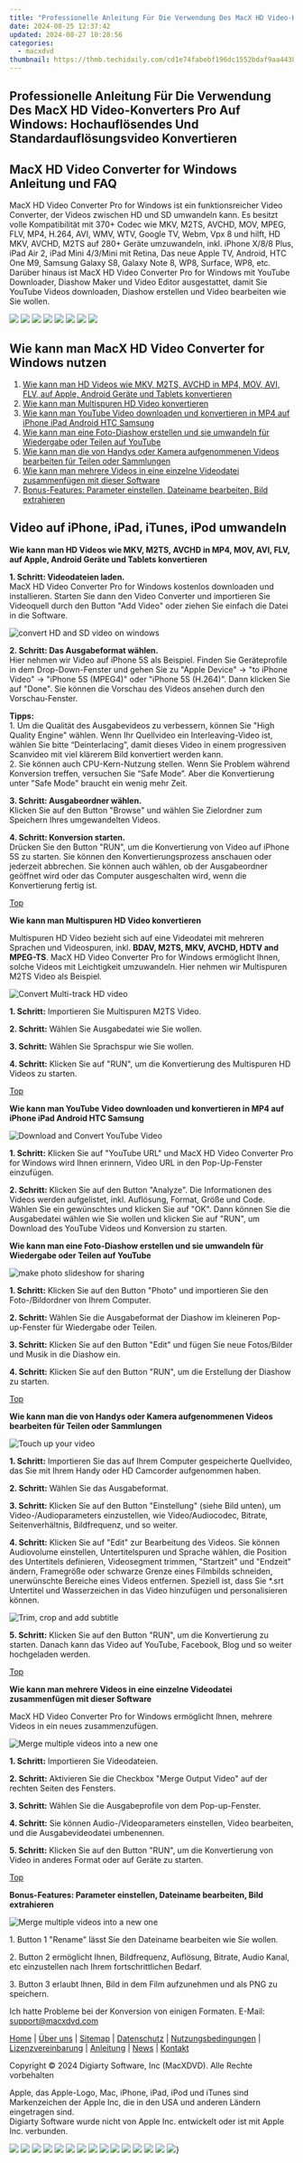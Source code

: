 ```yaml
---
title: "Professionelle Anleitung Für Die Verwendung Des MacX HD Video-Konverters Pro Auf Windows: Hochauflösendes Und Standardauflösungsvideo Konvertieren"
date: 2024-08-25 12:37:42
updated: 2024-08-27 10:28:56
categories:
  - macxdvd
thumbnail: https://thmb.techidaily.com/cd1e74fabebf196dc1552bdaf9aa44383a4d9bcb29a05c80c61aca058d57e616.jpg
---
```


## Professionelle Anleitung Für Die Verwendung Des MacX HD Video-Konverters Pro Auf Windows: Hochauflösendes Und Standardauflösungsvideo Konvertieren

## MacX HD Video Converter for Windows Anleitung und FAQ

MacX HD Video Converter Pro for Windows ist ein funktionsreicher Video Converter, der Videos zwischen HD und SD umwandeln kann. Es besitzt volle Kompatibilität mit 370+ Codec wie MKV, M2TS, AVCHD, MOV, MPEG, FLV, MP4, H.264, AVI, WMV, WTV, Google TV, Webm, Vpx 8 und hilft, HD MKV, AVCHD, M2TS auf 280+ Geräte umzuwandeln, inkl. iPhone X/8/8 Plus, iPad Air 2, iPad Mini 4/3/Mini mit Retina, Das neue Apple TV, Android, HTC One M9, Samsung Galaxy S8, Galaxy Note 8, WP8, Surface, WP8, etc. Darüber hinaus ist MacX HD Video Converter Pro for Windows mit YouTube Downloader, Diashow Maker und Video Editor ausgestattet, damit Sie YouTube Videos downloaden, Diashow erstellen und Video bearbeiten wie Sie wollen. 

![](https://www.macxdvd.com/guide/../i-pic/prd-iphone-logo.jpg) ![](https://www.macxdvd.com/guide/../i-pic/prd-ipad-logo.jpg) ![](https://www.macxdvd.com/guide/../i-pic/prd-appletv-logo.jpg) ![](https://www.macxdvd.com/guide/../i-pic/prd-ipod-logo.jpg) ![](https://www.macxdvd.com/guide/../i-pic/prd-itunes-logo.jpg) ![](https://www.macxdvd.com/guide/../i-pic/prd-quicktime-logo.jpg) ![](https://www.macxdvd.com/guide/../i-pic/prd-psp-logo.jpg) ![](https://www.macxdvd.com/guide/../i-pic/prd-youtube-logo.jpg) 

## Wie kann man MacX HD Video Converter for Windows nutzen

1. [Wie kann man HD Videos wie MKV, M2TS, AVCHD in MP4, MOV, AVI, FLV, auf Apple, Android Geräte und Tablets konvertieren](https://tools.techidaily.com/macxdvd/products/)
2. [Wie kann man Multispuren HD Video konvertieren](https://tools.techidaily.com/macxdvd/products/)
3. [Wie kann man YouTube Video downloaden und konvertieren in MP4 auf iPhone iPad Android HTC Samsung](https://tools.techidaily.com/macxdvd/products/)
4. [Wie kann man eine Foto-Diashow erstellen und sie umwandeln für Wiedergabe oder Teilen auf YouTube](https://tools.techidaily.com/macxdvd/products/)
5. [Wie kann man die von Handys oder Kamera aufgenommenen Videos bearbeiten für Teilen oder Sammlungen](https://tools.techidaily.com/macxdvd/products/)
6. [Wie kann man mehrere Videos in eine einzelne Videodatei zusammenfügen mit dieser Software](https://tools.techidaily.com/macxdvd/products/)
7. [Bonus-Features: Parameter einstellen, Dateiname bearbeiten, Bild extrahieren](https://tools.techidaily.com/macxdvd/products/)

## Video auf iPhone, iPad, iTunes, iPod umwandeln

**Wie kann man HD Videos wie MKV, M2TS, AVCHD in MP4, MOV, AVI, FLV, auf Apple, Android Geräte und Tablets konvertieren**

**1\. Schritt: Videodateien laden.**   
 MacX HD Video Converter Pro for Windows kostenlos downloaden und installieren. Starten Sie dann den Video Converter und importieren Sie Videoquell durch den Button "Add Video" oder ziehen Sie einfach die Datei in die Software. 

![convert HD and SD video on windows](https://www.macxdvd.com/guide/image/zxh-mvcpw-step.png)

**2\. Schritt: Das Ausgabeformat wählen.**   
 Hier nehmen wir Video auf iPhone 5S als Beispiel. Finden Sie Geräteprofile in dem Drop-Down-Fenster und gehen Sie zu "Apple Device" -> "to iPhone Video" -> "iPhone 5S (MPEG4)" oder "iPhone 5S (H.264)". Dann klicken Sie auf "Done". Sie können die Vorschau des Videos ansehen durch den Vorschau-Fenster. 

**Tipps:**   
 1\. Um die Qualität des Ausgabevideos zu verbessern, können Sie "High Quality Engine" wählen. Wenn Ihr Quellvideo ein Interleaving-Video ist, wählen Sie bitte “Deinterlacing”, damit dieses Video in einem progressiven Scanvideo mit viel klärerem Bild konvertiert werden kann.   
 2\. Sie können auch CPU-Kern-Nutzung stellen. Wenn Sie Problem während Konversion treffen, versuchen Sie “Safe Mode”. Aber die Konvertierung unter "Safe Mode" braucht ein wenig mehr Zeit. 

**3\. Schritt: Ausgabeordner wählen.**  
 Klicken Sie auf den Button "Browse" und wählen Sie Zielordner zum Speichern Ihres umgewandelten Videos.

**4\. Schritt: Konversion starten.**   
 Drücken Sie den Button "RUN", um die Konvertierung von Video auf iPhone 5S zu starten. Sie können den Konvertierungsprozess anschauen oder jederzeit abbrechen. Sie können auch wählen, ob der Ausgabeordner geöffnet wird oder das Computer ausgeschalten wird, wenn die Konvertierung fertig ist. 

[Top](https://tools.techidaily.com/macxdvd/products/)

**Wie kann man Multispuren HD Video konvertieren**

Multispuren HD Video bezieht sich auf eine Videodatei mit mehreren Sprachen und Videospuren, inkl. **BDAV, M2TS, MKV, AVCHD, HDTV and MPEG-TS**. MacX HD Video Converter Pro for Windows ermöglicht Ihnen, solche Videos mit Leichtigkeit umzuwandeln. Hier nehmen wir Multispuren M2TS Video als Beispiel. 

![Convert Multi-track HD video](https://www.macxdvd.com/guide/image/zxh-mvcpw-multitrack.png)

**1\. Schritt:** Importieren Sie Multispuren M2TS Video. 

**2\. Schritt:** Wählen Sie Ausgabedatei wie Sie wollen. 

**3\. Schritt:** Wählen Sie Sprachspur wie Sie wollen. 

**4\. Schritt:** Klicken Sie auf "RUN", um die Konvertierung des Multispuren HD Videos zu starten. 

[Top](https://tools.techidaily.com/macxdvd/products/)

**Wie kann man YouTube Video downloaden und konvertieren in MP4 auf iPhone iPad Android HTC Samsung**

![Download and Convert YouTube Video](https://www.macxdvd.com/guide/image/zxh-mvcpw-youtube.png)

**1\. Schritt:** Klicken Sie auf "YouTube URL" und MacX HD Video Converter Pro for Windows wird Ihnen erinnern, Video URL in den Pop-Up-Fenster einzufügen. 

**2\. Schritt:** Klicken Sie auf den Button "Analyze". Die Informationen des Videos werden aufgelistet, inkl. Auflösung, Format, Größe und Code. Wählen Sie ein gewünschtes und klicken Sie auf "OK". Dann können Sie die Ausgabedatei wählen wie Sie wollen und klicken Sie auf "RUN", um Download des YouTube Videos und Konversion zu starten. 

**Wie kann man eine Foto-Diashow erstellen und sie umwandeln für Wiedergabe oder Teilen auf YouTube**

![make photo slideshow for sharing](https://www.macxdvd.com/guide/image/zxh-mvcpw-slideshow.png)

**1\. Schritt:** Klicken Sie auf den Button "Photo" und importieren Sie den Foto-/Bildordner von Ihrem Computer. 

**2\. Schritt:** Wählen Sie die Ausgabeformat der Diashow im kleineren Pop-up-Fenster für Wiedergabe oder Teilen. 

**3\. Schritt:** Klicken Sie auf den Button "Edit" und fügen Sie neue Fotos/Bilder und Musik in die Diashow ein.

**4\. Schritt:** Klicken Sie auf den Button "RUN", um die Erstellung der Diashow zu starten. 

[Top](https://tools.techidaily.com/macxdvd/products/)

**Wie kann man die von Handys oder Kamera aufgenommenen Videos bearbeiten für Teilen oder Sammlungen**

![Touch up your video](https://www.macxdvd.com/guide/image/zxh-mvcpw-edit.png)

**1\. Schritt:** Importieren Sie das auf Ihrem Computer gespeicherte Quellvideo, das Sie mit Ihrem Handy oder HD Camcorder aufgenommen haben. 

**2\. Schritt:** Wählen Sie das Ausgabeformat.

**3\. Schritt:** Klicken Sie auf den Button "Einstellung" (siehe Bild unten), um Video-/Audioparameters einzustellen, wie Video/Audiocodec, Bitrate, Seitenverhältnis, Bildfrequenz, und so weiter.

**4\. Schritt:** Klicken Sie auf "Edit" zur Bearbeitung des Videos. Sie können Audiovolume einstellen, Untertitelspuren und Sprache wählen, die Position des Untertitels definieren, Videosegment trimmen, "Startzeit" und "Endzeit" ändern, Framegröße oder schwarze Grenze eines Filmbilds schneiden, unerwünschte Bereiche eines Videos entfernen. Speziell ist, dass Sie \*.srt Untertitel und Wasserzeichen in das Video hinzufügen und personalisieren können.

![Trim, crop and add subtitle](https://www.macxdvd.com/guide/image/zxh-mvcpw-edit-features.png)

 **5\. Schritt:** Klicken Sie auf den Button "RUN", um die Konvertierung zu starten. Danach kann das Video auf YouTube, Facebook, Blog und so weiter hochgeladen werden. 

[Top](https://tools.techidaily.com/macxdvd/products/)

**Wie kann man mehrere Videos in eine einzelne Videodatei zusammenfügen mit dieser Software**

MacX HD Video Converter Pro for Windows ermöglicht Ihnen, mehrere Videos in ein neues zusammenzufügen.

![Merge multiple videos into a new one](https://www.macxdvd.com/guide/image/zxh-mvcpw-merge.png)

**1\. Schritt:** Importieren Sie Videodateien.

**2\. Schritt:** Aktivieren Sie die Checkbox "Merge Output Video" auf der rechten Seiten des Fensters.

**3\. Schritt:** Wählen Sie die Ausgabeprofile von dem Pop-up-Fenster.

**4\. Schritt:** Sie können Audio-/Videoparameters einstellen, Video bearbeiten, und die Ausgabevideodatei umbenennen.

**5\. Schritt:** Klicken Sie auf den Button "RUN", um die Konvertierung von Video in anderes Format oder auf Geräte zu starten.

[Top](https://tools.techidaily.com/macxdvd/products/)

**Bonus-Features: Parameter einstellen, Dateiname bearbeiten, Bild extrahieren**

![Merge multiple videos into a new one](https://www.macxdvd.com/guide/image/zxh-mvcpw-bonusfeatures.png)

1\. Button 1 "Rename" lässt Sie den Dateiname bearbeiten wie Sie wollen. 

2\. Button 2 ermöglicht Ihnen, Bildfrequenz, Auflösung, Bitrate, Audio Kanal, etc einzustellen nach Ihrem fortschrittlichen Bedarf. 

3\. Button 3 erlaubt Ihnen, Bild in dem Film aufzunehmen und als PNG zu speichern. 

Ich hatte Probleme bei der Konversion von einigen Formaten. E-Mail: [support@macxdvd.com](https://tools.techidaily.com/macxdvd/products/)

[Home](https://tools.techidaily.com/macxdvd/products/) | [Über uns](https://tools.techidaily.com/macxdvd/products/) | [Sitemap](https://tools.techidaily.com/macxdvd/products/) | [Datenschutz](https://tools.techidaily.com/macxdvd/products/) | [Nutzungsbedingungen](https://tools.techidaily.com/macxdvd/products/) | [Lizenzvereinbarung](https://tools.techidaily.com/macxdvd/products/) | [Anleitung](https://tools.techidaily.com/macxdvd/products/) | [News](https://tools.techidaily.com/macxdvd/products/) | [Kontakt](https://tools.techidaily.com/macxdvd/products/)

Copyright © 2024 Digiarty Software, Inc (MacXDVD). Alle Rechte vorbehalten

Apple, das Apple-Logo, Mac, iPhone, iPad, iPod und iTunes sind Markenzeichen der Apple Inc, die in den USA und anderen Ländern eingetragen sind.   
Digiarty Software wurde nicht von Apple Inc. entwickelt oder ist mit Apple Inc. verbunden.

![](https://www.macxdvd.com/image/menu-bg.jpg) ![](https://www.macxdvd.com/image/menu-bg2.jpg) ![](https://www.macxdvd.com/image/menu-company-d.jpg) ![](https://www.macxdvd.com/image/menu-ipad-d.jpg) ![](https://www.macxdvd.com/image/menu-iphone-d.jpg) ![](https://www.macxdvd.com/image/menu-ipad-d.jpg) ![](https://www.macxdvd.com/image/menu-itunes-d.jpg) ![](https://www.macxdvd.com/image/menu-promotion-d.jpg) ![](https://www.macxdvd.com/image/menu-support-d.jpg) ![](https://www.macxdvd.com/image/index-convertion-bt-on.jpg) ![](https://www.macxdvd.com/image/index-ripping-bt-down.jpg) ![](https://www.macxdvd.com/image/menu-macdvd-d.jpg) ![](https://www.macxdvd.com/image/menu-ipod-d.jpg) ![](https://www.macxdvd.com/image/menu-iphone-d.jpg) ![](https://www.macxdvd.com/image/menu-itunes-d.jpg)}

<ins class="adsbygoogle"
     style="display:block"
     data-ad-format="autorelaxed"
     data-ad-client="ca-pub-7571918770474297"
     data-ad-slot="1223367746"></ins>



<ins class="adsbygoogle"
     style="display:block"
     data-ad-client="ca-pub-7571918770474297"
     data-ad-slot="8358498916"
     data-ad-format="auto"
     data-full-width-responsive="true"></ins>
